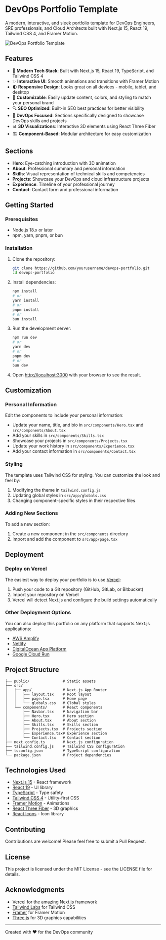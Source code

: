 # DevOps Portfolio Template

A modern, interactive, and sleek portfolio template for DevOps Engineers, SRE professionals, and Cloud Architects built with Next.js 15, React 19, Tailwind CSS 4, and Framer Motion.

![DevOps Portfolio Template](https://via.placeholder.com/1200x630/0a0a0a/00b7ff?text=DevOps+Portfolio+Template)

## Features

- 🚀 **Modern Tech Stack**: Built with Next.js 15, React 19, TypeScript, and Tailwind CSS 4
- ✨ **Interactive UI**: Smooth animations and transitions with Framer Motion
- 🌓 **Responsive Design**: Looks great on all devices - mobile, tablet, and desktop
- 🎨 **Customizable**: Easily update content, colors, and styling to match your personal brand
- 🔍 **SEO Optimized**: Built-in SEO best practices for better visibility
- 🔧 **DevOps Focused**: Sections specifically designed to showcase DevOps skills and projects
- 📊 **3D Visualizations**: Interactive 3D elements using React Three Fiber
- 🏗️ **Component-Based**: Modular architecture for easy customization

## Sections

- **Hero**: Eye-catching introduction with 3D animation
- **About**: Professional summary and personal information
- **Skills**: Visual representation of technical skills and competencies
- **Projects**: Showcase your DevOps and cloud infrastructure projects
- **Experience**: Timeline of your professional journey
- **Contact**: Contact form and professional information

## Getting Started

### Prerequisites

- Node.js 18.x or later
- npm, yarn, pnpm, or bun

### Installation

1. Clone the repository:
   ```bash
   git clone https://github.com/yourusername/devops-portfolio.git
   cd devops-portfolio
   ```

2. Install dependencies:
   ```bash
   npm install
   # or
   yarn install
   # or
   pnpm install
   # or
   bun install
   ```

3. Run the development server:
   ```bash
   npm run dev
   # or
   yarn dev
   # or
   pnpm dev
   # or
   bun dev
   ```

4. Open [http://localhost:3000](http://localhost:3000) with your browser to see the result.

## Customization

### Personal Information

Edit the components to include your personal information:

- Update your name, title, and bio in `src/components/Hero.tsx` and `src/components/About.tsx`
- Add your skills in `src/components/Skills.tsx`
- Showcase your projects in `src/components/Projects.tsx`
- Update your work history in `src/components/Experience.tsx`
- Add your contact information in `src/components/Contact.tsx`

### Styling

The template uses Tailwind CSS for styling. You can customize the look and feel by:

1. Modifying the theme in `tailwind.config.js`
2. Updating global styles in `src/app/globals.css`
3. Changing component-specific styles in their respective files

### Adding New Sections

To add a new section:

1. Create a new component in the `src/components` directory
2. Import and add the component to `src/app/page.tsx`

## Deployment

### Deploy on Vercel

The easiest way to deploy your portfolio is to use [Vercel](https://vercel.com/new?utm_medium=default-template&filter=next.js&utm_source=create-next-app&utm_campaign=create-next-app-readme):

1. Push your code to a Git repository (GitHub, GitLab, or Bitbucket)
2. Import your repository on Vercel
3. Vercel will detect Next.js and configure the build settings automatically

### Other Deployment Options

You can also deploy this portfolio on any platform that supports Next.js applications:

- [AWS Amplify](https://aws.amazon.com/amplify/)
- [Netlify](https://www.netlify.com/)
- [DigitalOcean App Platform](https://www.digitalocean.com/products/app-platform/)
- [Google Cloud Run](https://cloud.google.com/run)

## Project Structure

```
├── public/               # Static assets
├── src/
│   ├── app/              # Next.js App Router
│   │   ├── layout.tsx    # Root layout
│   │   ├── page.tsx      # Home page
│   │   └── globals.css   # Global styles
│   └── components/       # React components
│       ├── Navbar.tsx    # Navigation bar
│       ├── Hero.tsx      # Hero section
│       ├── About.tsx     # About section
│       ├── Skills.tsx    # Skills section
│       ├── Projects.tsx  # Projects section
│       ├── Experience.tsx# Experience section
│       └── Contact.tsx   # Contact section
├── next.config.ts        # Next.js configuration
├── tailwind.config.js    # Tailwind CSS configuration
├── tsconfig.json         # TypeScript configuration
└── package.json          # Project dependencies
```

## Technologies Used

- [Next.js 15](https://nextjs.org/) - React framework
- [React 19](https://react.dev/) - UI library
- [TypeScript](https://www.typescriptlang.org/) - Type safety
- [Tailwind CSS 4](https://tailwindcss.com/) - Utility-first CSS
- [Framer Motion](https://www.framer.com/motion/) - Animations
- [React Three Fiber](https://docs.pmnd.rs/react-three-fiber/) - 3D graphics
- [React Icons](https://react-icons.github.io/react-icons/) - Icon library

## Contributing

Contributions are welcome! Please feel free to submit a Pull Request.

## License

This project is licensed under the MIT License - see the LICENSE file for details.

## Acknowledgments

- [Vercel](https://vercel.com) for the amazing Next.js framework
- [Tailwind Labs](https://tailwindlabs.com/) for Tailwind CSS
- [Framer](https://www.framer.com/) for Framer Motion
- [Three.js](https://threejs.org/) for 3D graphics capabilities

---

Created with ❤️ for the DevOps community
